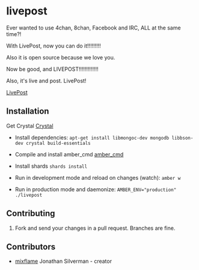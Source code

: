 # livepost

Ever wanted to use 4chan, 8chan, Facebook and IRC, ALL at the same time?!

With LivePost, now you can do it!!!!!!!!!

Also it is open source because we love you.

Now be good, and LIVEPOST!!!!!!!!!!!!!

Also, it's live and post. LivePost!

[LivePost](http://livepost.mixflame.com:3000)

## Installation

Get Crystal [Crystal](https://crystal-lang.org)

* Install dependencies: ```apt-get install libmongoc-dev mongodb libbson-dev crystal build-essentials```

* Compile and install amber_cmd [amber_cmd](https://github.com/amber-crystal/amber_cmd)

* Install shards ```shards install```

* Run in development mode and reload on changes (watch): ```amber w```

* Run in production mode and daemonize: ```AMBER_ENV="production" ./livepost```

## Contributing

1. Fork and send your changes in a pull request. Branches are fine.

## Contributors

- [mixflame](https://github.com/mixflame) Jonathan Silverman - creator
